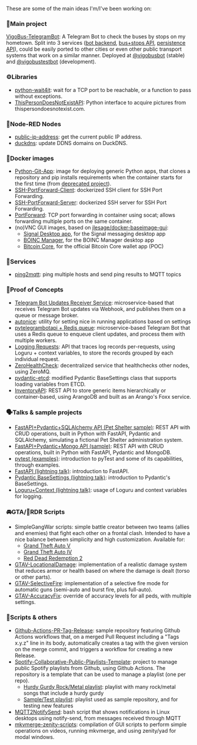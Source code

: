 These are some of the main ideas I'm/I've been working on:

### 💫Main project

[VigoBus-TelegramBot](https://github.com/David-Lor/VigoBus-TelegramBot): A Telegram Bot to check the buses by stops on my hometown.
Split into 3 services ([bot backend](https://github.com/David-Lor/VigoBus-TelegramBot), [bus+stops API](https://github.com/David-Lor/Python_VigoBusAPI), [persistence API](https://github.com/David-Lor/Telegram-BusBot-DataManager)),
could be easily ported to other cities or even other public transport systems that work on a similar manner. 
Deployed at [@vigobusbot](https://telegram.me/vigobusbot) (stable) and [@vigobustestbot](https://telegram.me/vigobustestbot) (development).

### ⚙️Libraries

- [python-wait4it](https://github.com/David-Lor/python-wait4it): wait for a TCP port to be reachable, or a function to pass without exceptions.
- [ThisPersonDoesNotExistAPI](https://github.com/David-Lor/ThisPersonDoesNotExistAPI): Python interface to acquire pictures from thispersondoesnotexist.com.

### 🔀Node-RED Nodes

- [public-ip-address](https://github.com/David-Lor/node-red-contrib-public-ip-address): get the current public IP address.
- [duckdns](https://github.com/David-Lor/node-red-contrib-duckdns): update DDNS domains on DuckDNS.

### 🐳Docker images

- [Python-Git-App](https://github.com/David-Lor/Docker-Python-Git-App): image for deploying generic Python apps, that clones a repository and pip installs requirements when the container starts for the first time (from [deprecated project](https://github.com/David-Lor/Docker-Python-Autoclonable-App)).
- [SSH-PortForward-Client](https://github.com/David-Lor/Docker-SSH-Port-Forward-Client): dockerized SSH client for SSH Port Forwarding.
- [SSH-PortForward-Server](https://github.com/David-Lor/Docker-SSH-Port-Forward-Server): dockerized SSH server for SSH Port Forwarding.
- [PortForward](https://github.com/David-Lor/Docker-PortForward): TCP port forwarding in container using socat; allows forwarding multiple ports on the same container.
- (no)VNC GUI images, based on [jlesage/docker-baseimage-gui](https://github.com/jlesage/docker-baseimage-gui):
    - [Signal Desktop app](https://github.com/David-Lor/Docker-Signal-Desktop-GUI), for the Signal messaging desktop app
    - [BOINC Manager](https://github.com/David-Lor/Docker-BOINC-Manager-GUI), for the BOINC Manager desktop app
    - [Bitcoin Core](https://github.com/David-Lor/Docker-Bitcoin-Core-GUI), for the official Bitcoin Core wallet app (POC)

### 🚉Services

- [ping2mqtt](https://github.com/David-Lor/ping2mqtt): ping multiple hosts and send ping results to MQTT topics

### 🧪Proof of Concepts

- [Telegram Bot Updates Receiver Service](https://github.com/David-Lor/TelegramBot-Webhook-Updates-Receiver-Service): microservice-based that receives Telegram Bot updates via Webhook, and publishes them on a queue or message broker.
- [autonice](https://github.com/David-Lor/autonice): utility for setting nice in running applications based on settings
- [pytelegrambotapi + Redis queue](https://github.com/David-Lor/pytelegrambotapi-redisqueue_POC): microservice-based Telegram Bot that uses a Redis queue to enqueue client updates, and process them with multiple workers.
- [Logging Requests](https://github.com/David-Lor/Logging-Requests-POC): API that traces log records per-requests, using Loguru + context variables, to store the records grouped by each individual request.
- [ZeroHealthCheck](https://github.com/David-Lor/ZeroHealthCheck): decentralized service that healthchecks other nodes, using ZeroMQ.
- [pydantic-etcd](https://github.com/David-Lor/pydantic-etcd): modified Pydantic BaseSettings class that supports loading variables from ETCD.
- [InventoryAPI](https://github.com/David-Lor/Arango-Foxx-Inventory-API): REST API to store generic items hierarchically or container-based, using ArangoDB and built as an Arango's Foxx service.

### 🗣Talks & sample projects

- [FastAPI+Pydantic+SQLAlchemy API (Pet Shelter sample)](https://github.com/David-Lor/FastAPI-Pydantic-SQLAlchemy-PetShelter-API): REST API with CRUD operations, built in Python with FastAPI, Pydantic and SQLAlchemy, simulating a fictional Pet Shelter administration system.
- [FastAPI+Pydantic+Mongo API (sample)](https://github.com/David-Lor/FastAPI-Pydantic-Mongo_Sample_CRUD_API): REST API with CRUD operations, built in Python with FastAPI, Pydantic and MongoDB.
- [pytest (examples)](https://github.com/David-Lor/pytest-talk-examples): introduction to pyTest and some of its capabilities, through examples.
- [FastAPI (lightning talk)](https://github.com/David-Lor/FastAPI_LightningTalk-Notebook): introduction to FastAPI.
- [Pydantic BaseSettings (lightning talk)](https://github.com/David-Lor/Pydantic-BaseSettings-lightning-talk): introduction to Pydantic's BaseSettings.
- [Loguru+Context (lightning talk)](https://github.com/David-Lor/Loguru-Context-examples-lightning-talk): usage of Loguru and context variables for logging.

### 🚘GTA/🐎RDR Scripts

- SimpleGangWar scripts: simple battle creator between two teams (allies and enemies) that fight each other on a frontal clash. Intended to have a nice balance between simplicity and high customization. Available for:
    - [Grand Theft Auto V](https://github.com/David-Lor/GTAV-SimpleGangWar)
    - [Grand Theft Auto IV](https://github.com/David-Lor/GTAIV-SimpleGangWar)
    - [Red Dead Redemption 2](https://github.com/David-Lor/RDR2-SimpleGangWar)
- [GTAV-LocationalDamage](https://github.com/David-Lor/LocationalDamage): implementation of a realistic damage system that reduces armor or health based on where the damage is dealt (torso or other parts).
- [GTAV-SelectiveFire](https://github.com/David-Lor/SelectiveFire): implementation of a selective fire mode for automatic guns (semi-auto and burst fire, plus full-auto).
- [GTAV-AccuracyFix](https://github.com/David-Lor/AccuracyFix): override of accuracy levels for all peds, with multiple settings.

### 🧸Scripts & others

- [Github-Actions-PR-Tag-Release](https://github.com/David-Lor/Github-Actions-PR-Tag-Release): sample repository featuring Github Actions workflows that, on a merged Pull Request including a "Tags x.y.z" line in its body, automatically creates a tag with the given version on the merge commit, and triggers a workflow for creating a new Release.
- [Spotify-Collaborative-Public-Playlists-Template](https://github.com/David-Lor/Spotify-Collaborative-Public-Playlists-Template): project to manage public Spotify playlists from Github, using Github Actions. The repository is a template that can be used to manage a playlist (one per repo).
    - [Hurdy Gurdy Rock/Metal playlist](https://github.com/David-Lor/HurdyGurdy-Rock-Metal-Spotify-Playlist): playlist with many rock/metal songs that include a hurdy gurdy
    - [Sample/Test playlist](https://github.com/David-Lor/Spotify-Collaborative-Public-Playlists-Test): playlist used as sample repository, and for testing new features
- [MQTT2NotifySend](https://github.com/David-Lor/MQTT2NotifySend): bash script that shows notifications in Linux desktops using notify-send, from messages received through MQTT
- [mkvmerge-zenity-scripts](https://github.com/David-Lor/mkvmerge-zenity-scripts): compilation of GUI scripts to perform simple operations on videos, running mkvmerge, and using zenity/yad for modal windows.
